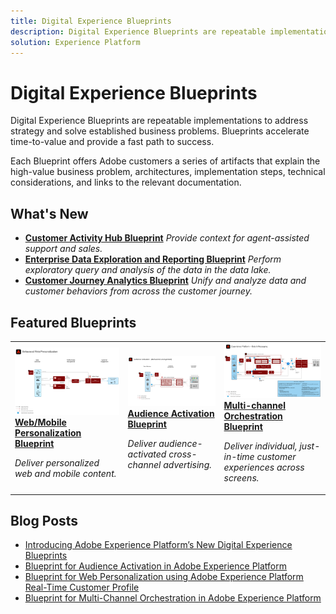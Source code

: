 ```yaml
---
title: Digital Experience Blueprints
description: Digital Experience Blueprints are repeatable implementations to address strategy and solve established business problems. They accelerate time-to-value and provide a fast path to success.
solution: Experience Platform
---
```


# Digital Experience Blueprints

Digital Experience Blueprints are repeatable implementations to address strategy and solve established business problems. Blueprints accelerate time-to-value and provide a fast path to success.
 
Each Blueprint offers Adobe customers a series of artifacts that explain the high-value business problem, architectures, implementation steps, technical considerations, and links to the relevant documentation.

## What's New

* **[Customer Activity Hub Blueprint](/help/blueprints/customer-activity-hub/overview.md)**
    *Provide context for agent-assisted support and sales.*
* **[Enterprise Data Exploration and Reporting Blueprint](/help/blueprints/data-exploration/overview.md)**
    *Perform exploratory query and analysis of the data in the data lake.*
* **[Customer Journey Analytics Blueprint](/help/blueprints/customer-journey-analytics/overview.md)**
    *Unify and analyze data and customer behaviors from across the customer journey.​*

## Featured Blueprints

<table style="table-layout:fixed">
<tr>
  <td>
    <a href="https://experienceleague.adobe.com/docs/blueprints-learn/architecture/web-personalization/overview.html"><img alt="thumbnail image for the 'Web Personalization' blueprint" src="web-personalization/assets/personalization.svg" /></a>
    <div><a href="https://experienceleague.adobe.com/docs/blueprints-learn/architecture/web-personalization/overview.html"><strong>Web/Mobile Personalization Blueprint</strong></a></div>
    <p><em>Deliver personalized web and mobile content.</em></p>
  </td>
  <td>
    <a href="https://experienceleague.adobe.com/docs/blueprints-learn/architecture/audience-activation/overview.html"><img alt="thumbnail image for the 'Audience Activation' blueprint" src="audience-activation/assets/aam.svg" /></a>
    <div><a href="https://experienceleague.adobe.com/docs/blueprints-learn/architecture/audience-activation/overview.html"><strong>Audience Activation Blueprint</strong></a></div>
    <p><em>Deliver audience-activated cross-channel advertising.</em></p>
  </td>
  <td>
    <a href="https://experienceleague.adobe.com/docs/blueprints-learn/architecture/multi-channel-message-orchestration/overview.html"><img alt="thumbnail image for the 'Multi-channel Orchestration blueprint'" src="multi-channel-message-orchestration/assets/aepbatch.svg" /></a>
    <div><a href="https://experienceleague.adobe.com/docs/blueprints-learn/architecture/multi-channel-message-orchestration/overview.html"><strong>Multi-channel Orchestration Blueprint</strong></a></div>
    <p><em>Deliver individual, just-in-time customer experiences across screens.</em></p>
  </td>
</tr>
</table>


## Blog Posts

* [Introducing Adobe Experience Platform’s New Digital Experience Blueprints](https://medium.com/adobetech/introducing-adobe-experience-platforms-new-digital-experience-blueprints-93a6b5f5da7c)
* [Blueprint for Audience Activation in Adobe Experience Platform](https://medium.com/adobetech/a-blueprint-for-audience-activation-in-adobe-experience-platform-b2b30fae90fd)
* [Blueprint for Web Personalization using Adobe Experience Platform Real-Time Customer Profile](https://medium.com/adobetech/blueprint-for-web-personalization-using-adobe-experience-platform-real-time-customer-profile-fef2ce7a4b2f)
* [Blueprint for Multi-Channel Orchestration in Adobe Experience Platform](https://medium.com/adobetech/blueprint-for-multi-channel-orchestration-in-adobe-experience-platform-c68317e94184)
